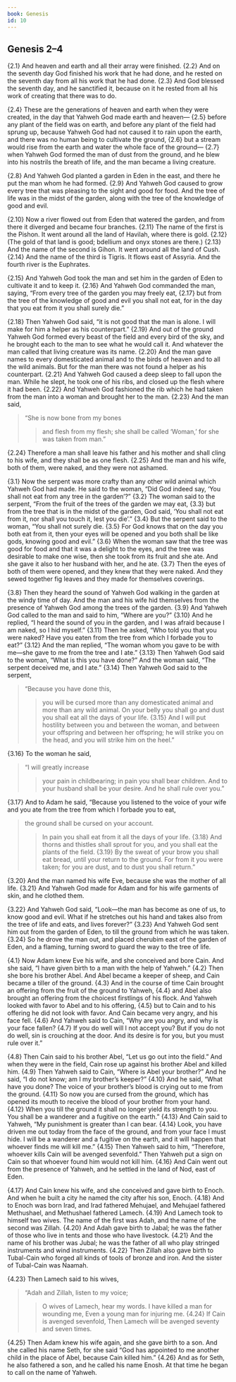 ```yaml
---
book: Genesis
id: 10
---
```


## Genesis 2–4

{2.1} And heaven and earth and all their array were finished. {2.2} And on the seventh day God finished his work that he had done, and he rested on the seventh day from all his work that he had done. {2.3} And God blessed the seventh day, and he sanctified it, because on it he rested from all his work of creating that there was to do.

{2.4} These are the generations of heaven and earth when they were created, in the day that Yahweh God made earth and heaven— {2.5} before any plant of the field was on earth, and before any plant of the field had sprung up, because Yahweh God had not caused it to rain upon the earth, and there was no human being to cultivate the ground, {2.6} but a stream would rise from the earth and water the whole face of the ground— {2.7} when Yahweh God formed the man of dust from the ground, and he blew into his nostrils the breath of life, and the man became a living creature.

{2.8} And Yahweh God planted a garden in Eden in the east, and there he put the man whom he had formed. {2.9} And Yahweh God caused to grow every tree that was pleasing to the sight and good for food. And the tree of life was in the midst of the garden, along with the tree of the knowledge of good and evil.

{2.10} Now a river flowed out from Eden that watered the garden, and from there it diverged and became four branches. {2.11} The name of the first is the Pishon. It went around all the land of Havilah, where there is gold. {2.12} (The gold of that land is good; bdellium and onyx stones are there.) {2.13} And the name of the second is Gihon. It went around all the land of Cush. {2.14} And the name of the third is Tigris. It flows east of Assyria. And the fourth river is the Euphrates.

{2.15} And Yahweh God took the man and set him in the garden of Eden to cultivate it and to keep it. {2.16} And Yahweh God commanded the man, saying, “From every tree of the garden you may freely eat, {2.17} but from the tree of the knowledge of good and evil you shall not eat, for in the day that you eat from it you shall surely die.”

{2.18} Then Yahweh God said, “it is not good that the man is alone. I will make for him a helper as his counterpart.” {2.19} And out of the ground Yahweh God formed every beast of the field and every bird of the sky, and he brought each to the man to see what he would call it. And whatever the man called that living creature was its name. {2.20} And the man gave names to every domesticated animal and to the birds of heaven and to all the wild animals. But for the man there was not found a helper as his counterpart. {2.21} And Yahweh God caused a deep sleep to fall upon the man. While he slept, he took one of his ribs, and closed up the flesh where it had been. {2.22} And Yahweh God fashioned the rib which he had taken from the man into a woman and brought her to the man. {2.23} And the man said,

> “She is now bone from my bones
>> and flesh from my flesh;
> she shall be called ‘Woman,’
>> for she was taken from man.”

{2.24} Therefore a man shall leave his father and his mother and shall cling to his wife, and they shall be as one flesh. {2.25} And the man and his wife, both of them, were naked, and they were not ashamed.

{3.1} Now the serpent was more crafty than any other wild animal which Yahweh God had made. He said to the woman, “Did God indeed say, ‘You shall not eat from any tree in the garden’?” {3.2} The woman said to the serpent, “From the fruit of the trees of the garden we may eat, {3.3} but from the tree that is in the midst of the garden, God said, ‘You shall not eat from it, nor shall you touch it, lest you die’.” {3.4} But the serpent said to the woman, “You shall not surely die. {3.5} For God knows that on the day you both eat from it, then your eyes will be opened and you both shall be like gods, knowing good and evil.” {3.6} When the woman saw that the tree was good for food and that it was a delight to the eyes, and the tree was desirable to make one wise, then she took from its fruit and she ate. And she gave it also to her husband with her, and he ate. {3.7} Then the eyes of both of them were opened, and they knew that they were naked. And they sewed together fig leaves and they made for themselves coverings.

{3.8} Then they heard the sound of Yahweh God walking in the garden at the windy time of day. And the man and his wife hid themselves from the presence of Yahweh God among the trees of the garden. {3.9} And Yahweh God called to the man and said to him, “Where are you?” {3.10} And he replied, “I heard the sound of you in the garden, and I was afraid because I am naked, so I hid myself.” {3.11} Then he asked, “Who told you that you were naked? Have you eaten from the tree from which I forbade you to eat?” {3.12} And the man replied, “The woman whom you gave to be with me—she gave to me from the tree and I ate.” {3.13} Then Yahweh God said to the woman, “What is this you have done?” And the woman said, “The serpent deceived me, and I ate.” {3.14} Then Yahweh God said to the serpent,

> “Because you have done this,
>> you will be cursed
> more than any domesticated animal
>> and more than any wild animal.
> On your belly you shall go
>> and dust you shall eat
>> all the days of your life.
> {3.15} And I will put hostility
>> between you and between the woman,
>> and between your offspring and between her offspring;
> he will strike you on the head,
>> and you will strike him on the heel.”

{3.16} To the woman he said,

> “I will greatly increase
>> your pain in childbearing;
>> in pain you shall bear children.
> And to your husband shall be your desire.
>> And he shall rule over you.”

{3.17} And to Adam he said, “Because you listened to the voice of your wife and you ate from the tree from which I forbade you to eat,

> the ground shall be cursed on your account.
>> In pain you shall eat from it
>> all the days of your life.
> {3.18} And thorns and thistles shall sprout for you,
>> and you shall eat the plants of the field.
> {3.19} By the sweat of your brow
>> you shall eat bread,
>> until your return to the ground.
> For from it you were taken;
>> for you are dust,
>> and to dust you shall return.”

{3.20} And the man named his wife Eve, because she was the mother of all life. {3.21} And Yahweh God made for Adam and for his wife garments of skin, and he clothed them.

{3.22} And Yahweh God said, “Look—the man has become as one of us, to know good and evil. What if he stretches out his hand and takes also from the tree of life and eats, and lives forever?” {3.23} And Yahweh God sent him out from the garden of Eden, to till the ground from which he was taken. {3.24} So he drove the man out, and placed cherubim east of the garden of Eden, and a flaming, turning sword to guard the way to the tree of life.

{4.1} Now Adam knew Eve his wife, and she conceived and bore Cain. And she said, “I have given birth to a man with the help of Yahweh.” {4.2} Then she bore his brother Abel. And Abel became a keeper of sheep, and Cain became a tiller of the ground. {4.3} And in the course of time Cain brought an offering from the fruit of the ground to Yahweh, {4.4} and Abel also brought an offering from the choicest firstlings of his flock. And Yahweh looked with favor to Abel and to his offering, {4.5} but to Cain and to his offering he did not look with favor. And Cain became very angry, and his face fell. {4.6} And Yahweh said to Cain, “Why are you angry, and why is your face fallen? {4.7} If you do well will I not accept you? But if you do not do well, sin is crouching at the door. And its desire is for you, but you must rule over it.”

{4.8} Then Cain said to his brother Abel, “Let us go out into the field.” And when they were in the field, Cain rose up against his brother Abel and killed him. {4.9} Then Yahweh said to Cain, “Where is Abel your brother?” And he said, “I do not know; am I my brother’s keeper?” {4.10} And he said, “What have you done? The voice of your brother’s blood is crying out to me from the ground. {4.11} So now you are cursed from the ground, which has opened its mouth to receive the blood of your brother from your hand. {4.12} When you till the ground it shall no longer yield its strength to you. You shall be a wanderer and a fugitive on the earth.” {4.13} And Cain said to Yahweh, “My punishment is greater than I can bear. {4.14} Look, you have driven me out today from the face of the ground, and from your face I must hide. I will be a wanderer and a fugitive on the earth, and it will happen that whoever finds me will kill me.” {4.15} Then Yahweh said to him, “Therefore, whoever kills Cain will be avenged sevenfold.” Then Yahweh put a sign on Cain so that whoever found him would not kill him. {4.16} And Cain went out from the presence of Yahweh, and he settled in the land of Nod, east of Eden.

{4.17} And Cain knew his wife, and she conceived and gave birth to Enoch. And when he built a city he named the city after his son, Enoch. {4.18} And to Enoch was born Irad, and Irad fathered Mehujael, and Mehujael fathered Methushael, and Methushael fathered Lamech. {4.19} And Lamech took to himself two wives. The name of the first was Adah, and the name of the second was Zillah. {4.20} And Adah gave birth to Jabal; he was the father of those who live in tents and those who have livestock. {4.21} And the name of his brother was Jubal; he was the father of all who play stringed instruments and wind instruments. {4.22} Then Zillah also gave birth to Tubal-Cain who forged all kinds of tools of bronze and iron. And the sister of Tubal-Cain was Naamah.

{4.23} Then Lamech said to his wives,

> “Adah and Zillah, listen to my voice;
>> O wives of Lamech, hear my words.
> I have killed a man for wounding me,
>> Even a young man for injuring me.
> {4.24} If Cain is avenged sevenfold,
>> Then Lamech will be avenged seventy and seven times.

{4.25} Then Adam knew his wife again, and she gave birth to a son. And she called his name Seth, for she said “God has appointed to me another child in the place of Abel, because Cain killed him.” {4.26} And as for Seth, he also fathered a son, and he called his name Enosh. At that time he began to call on the name of Yahweh.